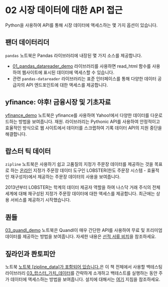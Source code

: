 # 02 시장 데이터에 대한 API 접근

Python을 사용하여 API를 통해 시장 데이터에 액세스하는 몇 가지 옵션이 있습니다.

## 팬더 데이터리더

`pandas` 노트북은 Pandas 라이브러리에 내장된 몇 가지 소스를 제공합니다. 
- [01_pandas_datareader_demo](01_pandas_datareader_demo.ipynb) 라이브러리를 사용하면 read_html 함수를 사용하여 웹사이트에 표시된 데이터에 액세스할 수 있습니다. 
- 관련 `pandas-datareader` 라이브러리는 표준 인터페이스를 통해 다양한 데이터 공급자의 API 엔드포인트에 대한 액세스를 제공합니다.

## yfinance: 야후! 금융시장 및 기초자료

[yfinance_demo](02_yfinance_demo.ipynb) 노트북은 yfinance를 사용하여 Yahoo!에서 다양한 데이터를 다운로드하는 방법을 보여줍니다. 재원. 라이브러리는 Pythonic API를 사용하여 안정적이고 효율적인 방식으로 웹 사이트에서 데이터를 스크랩하여 기록 데이터 API의 지원 중단을 해결합니다.

## 랍스터 틱 데이터

`zipline` 노트북은 사용하기 쉽고 고품질의 지정가 주문장 데이터를 제공하는 것을 목표로 하는 [온라인](https://lobsterdata.com/info/WhatIsLOBSTER.php) 지정가 주문장 데이터 도구인 LOBSTER(한도 주문장 시스템 - 효율적인 재구성자)에서 제공하는 주문장 데이터의 사용을 보여줍니다.

2013년부터 LOBSTER는 학계의 데이터 제공자 역할을 하여 나스닥 거래 주식의 전체 세계에 대해 재구성된 지정가 주문장 데이터에 대한 액세스를 제공합니다. 최근에는 상용 서비스를 제공하기 시작했습니다.

## 퀀들

[03_quandl_demo](03_quandl_demo.ipynb) 노트북은 Quandl이 매우 간단한 API를 사용하여 무료 및 프리미엄 데이터를 제공하는 방법을 보여줍니다. 자세한 내용은 [선적 서류 비치](https://www.quandl.com/tools/api)을 참조하세요.

## 짚라인과 콴토피안

노트북 [노트북 [zipline_data]가 포함되어 있습니다.](05_zipline_data.ipynb)은 이 책 전체에서 사용할 백테스팅 라이브러리 [03_랍스터_가치_데이터](03_lobster_itch_data.ipynb)를 간략하게 소개하고 백테스트를 실행하는 동안 주가 데이터에 액세스하는 방법을 보여줍니다. 설치에 대해서는 [여기](../../installation) 지침을 참조하세요.

